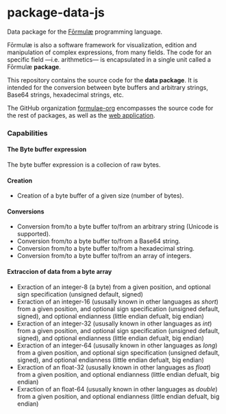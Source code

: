 # package-data-js

Data package for the [Fōrmulæ](https://formulae.org) programming language.

Fōrmulæ is also a software framework for visualization, edition and manipulation of complex expressions, from many fields. The code for an specific field —i.e. arithmetics— is encapsulated in a single unit called a Fōrmulæ **package**.

This repository contains the source code for the **data package**. It is intended for the conversion between byte buffers and arbitrary strings, Base64 strings, hexadecimal strings, etc.

The GitHub organization [formulae-org](https://github.com/formulae-org) encompasses the source code for the rest of packages, as well as the [web application](https://github.com/formulae-org/formulae-js).

<!--
Take a look at this [tutorial](https://formulae.org/?script=tutorials/Complex) to know the capabilities of the Fōrmulæ arithmetic package.
-->

### Capabilities ###

#### The **Byte buffer** expression

The byte buffer expression is a collecion of raw bytes.

#### Creation ####

* Creation of a byte buffer of a given size (number of bytes).

#### Conversions ####

* Conversion from/to a byte buffer to/from an arbitrary string (Unicode is supported).
* Conversion from/to a byte buffer to/from a Base64 string.
* Conversion from/to a byte buffer to/from a hexadecimal string.
* Conversion from/to a byte buffer to/from an array of integers.

#### Extraccion of data from a byte array ####

* Exraction of an integer-8 (a byte) from a given position, and optional sign specification (unsigned default, signed)
* Exraction of an integer-16 (ususally known in other languages as *short*) from a given position, and optional sign specification (unsigned default, signed), and optional endianness (little endian defualt, big endian)
* Exraction of an integer-32 (ususally known in other languages as *int*) from a given position, and optional sign specification (unsigned default, signed), and optional endianness (little endian defualt, big endian)
* Exraction of an integer-64 (ususally known in other languages as *long*) from a given position, and optional sign specification (unsigned default, signed), and optional endianness (little endian defualt, big endian)
* Exraction of an float-32 (ususally known in other languages as *float*) from a given position, and optional endianness (little endian defualt, big endian)
* Exraction of an float-64 (ususally known in other languages as *double*) from a given position, and optional endianness (little endian defualt, big endian)


